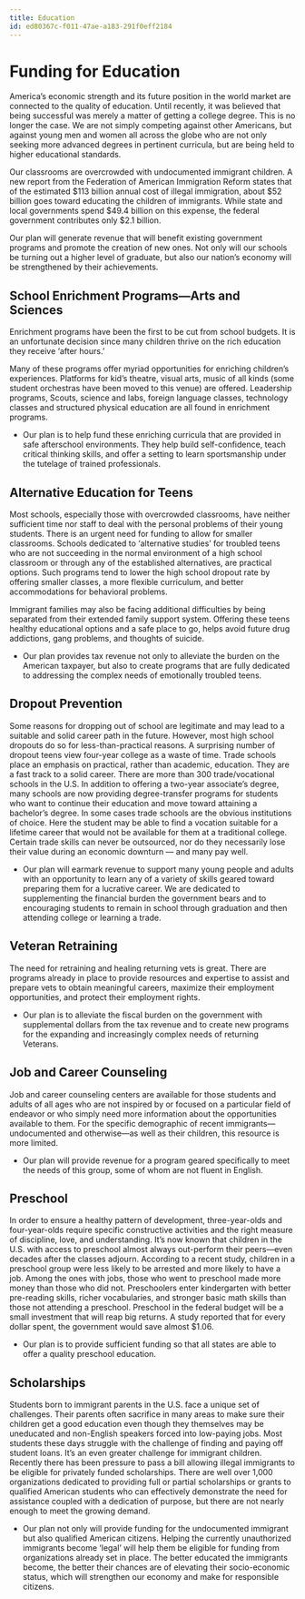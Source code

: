 ```yaml
---
title: Education
id: ed80367c-f011-47ae-a183-291f0eff2184
---
```

Funding for Education
==

America’s economic strength and its future position in the world market are connected to the quality of education. Until recently, it was believed that being successful was merely a matter of getting a college degree. This is no longer the case. We are not simply competing against other Americans, but against young men and women all across the globe who are not only seeking more advanced degrees in pertinent curricula, but are being held to higher educational standards.

Our classrooms are overcrowded with undocumented immigrant children. A new report from the Federation of American Immigration Reform states that of the estimated $113 billion annual cost of illegal immigration, about $52 billion goes toward educating the children of immigrants. While state and local governments spend $49.4 billion on this expense, the federal government contributes only $2.1 billion.

Our plan will generate revenue that will benefit existing government programs and promote the creation of new ones. Not only will our schools be turning out a higher level of graduate, but also our nation’s economy will be 
strengthened by their achievements.

School Enrichment Programs—Arts and Sciences
-
Enrichment programs have been the first to be cut from school budgets.  It is an unfortunate decision since many children thrive on the rich education they receive ‘after hours.’

Many of these programs offer myriad opportunities for enriching children’s experiences. Platforms for kid’s theatre, visual arts, music of all kinds (some student orchestras have been moved to this venue) are offered. Leadership programs, Scouts, science and labs, foreign language classes, technology classes and structured physical education are all found in enrichment programs.

* Our plan is to help fund these enriching curricula that are provided in safe afterschool environments. They help build self-confidence, teach critical thinking skills, and offer a setting to learn sportsmanship under the tutelage of trained professionals.

Alternative Education for Teens
-
Most schools, especially those with overcrowded classrooms, have neither sufficient time nor staff to deal with the personal problems of their young students. There is an urgent need for funding to allow for smaller classrooms. Schools dedicated to ‘alternative studies’ for troubled teens who are not succeeding in the normal environment of a high school classroom or through any of the established alternatives, are practical options. Such programs tend to lower the high school dropout rate by offering smaller classes, a more flexible curriculum, and better accommodations for behavioral problems.

Immigrant families may also be facing additional difficulties by being separated from their extended family support system. Offering these teens healthy educational options and a safe place to go, helps avoid future drug addictions, gang problems, and thoughts of suicide.

* Our plan provides tax revenue not only to alleviate the burden on the American taxpayer, but also to create programs that are fully dedicated to addressing the complex needs of emotionally troubled teens.


Dropout Prevention
-
Some reasons for dropping out of school are legitimate and may lead to a suitable and solid career path in the future. However, most high school dropouts do so for less-than-practical reasons. A surprising number of dropout teens view four-year college as a waste of time. Trade schools place an emphasis on practical, rather than academic, education. They are a fast track to a solid career. There are more than 300 trade/vocational schools in the U.S. In addition to offering a two-year associate’s degree, many schools are now providing degree-transfer programs for students who want to continue their education and move toward attaining a bachelor’s degree. In some cases trade schools are the obvious institutions of choice. Here the student may be able to find a vocation suitable for a lifetime career that would not be available for them at a traditional college. Certain trade skills can never be outsourced, nor do they necessarily lose their value during an economic downturn — and many pay well.

* Our plan will earmark revenue to support many young people and adults with an opportunity to learn any of a variety of skills geared toward preparing them for a lucrative career. We are dedicated to supplementing the financial burden the government bears and to encouraging students to remain in school through graduation and then attending college or learning a trade.

Veteran Retraining
-
The need for retraining and healing returning vets is great. There are programs already in place to provide resources and expertise to assist and prepare vets to obtain meaningful careers, maximize their employment opportunities, and protect their employment rights.

* Our plan is to alleviate the fiscal burden on the government with supplemental dollars from the tax revenue and to create new programs for the expanding and increasingly complex needs of returning Veterans.

Job and Career Counseling
-
Job and career counseling centers are available for those students and adults of all ages who are not inspired by or focused on a particular field of endeavor or who simply need more information about the opportunities available to them. For the specific demographic of recent immigrants—undocumented and otherwise—as well as their children, this resource is more limited.

* Our plan will provide revenue for a program geared specifically to meet the needs of this group, some of whom are not fluent in English.

Preschool
-
In order to ensure a healthy pattern of development, three-year-olds and four-year-olds require specific constructive activities and the right measure of discipline, love, and understanding. It’s now known that children in the U.S. with access to preschool almost always out-perform their peers—even decades after the classes adjourn. According to a recent study, children in a preschool group were less likely to be arrested and more likely to have a job. Among the ones with jobs, those who went to preschool made more money than those who did not. Preschoolers enter kindergarten with better pre-reading skills, richer vocabularies, and stronger basic math skills than those not attending a preschool. Preschool in the federal budget will be a small investment that will reap big returns. A study reported that for every dollar spent, the government would save almost $1.06.

* Our plan is to provide sufficient funding so that all states are able to offer a quality preschool education.

Scholarships
-
Students born to immigrant parents in the U.S. face a unique set of challenges. Their parents often sacrifice in many areas to make sure their children get a good education even though they themselves may be uneducated and non-English speakers forced into low-paying jobs. Most students these days struggle with the challenge of finding and paying off student loans. It’s an even greater challenge for immigrant children. Recently there has been pressure to pass a bill allowing illegal immigrants to be eligible for privately funded scholarships. There are well over 1,000 organizations dedicated to providing full or partial scholarships or grants to qualified American students who can effectively demonstrate the need for assistance coupled with a dedication of purpose, but there are not nearly enough to meet the growing demand.

* Our plan not only will provide funding for the undocumented immigrant but also qualified American citizens. Helping the currently unauthorized immigrants become ‘legal’ will help them be eligible for funding from organizations already set in place. The better educated the immigrants become, the better their chances are of elevating their socio-economic status, which will strengthen our economy and make for responsible citizens.
